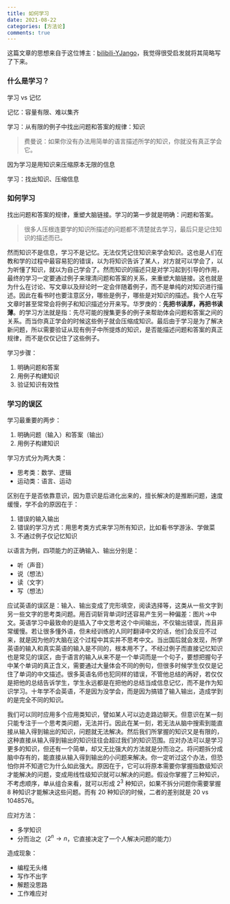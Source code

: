 ```yaml
---
title: 如何学习
date: 2021-08-22
categories: [方法论]
comments: true
---
```


这篇文章的思想来自于这位博主：[bilibili-YJango](https://space.bilibili.com/344849038/)，我觉得很受启发就将其简略写了下来。

### 什么是学习？

学习 vs 记忆

记忆：容量有限、难以集齐

学习：从有限的例子中找出问题和答案的规律：知识

> 费曼说：如果你没有办法用简单的语言描述所学的知识，你就没有真正学会它。

因为学习是用知识来压缩原本无限的信息

学习：找出知识、压缩信息

<!-- more -->

### 如何学习

找出问题和答案的规律，重塑大脑链接。学习的第一步就是明确：问题和答案。

> 很多人压根连要学的知识所描述的问题都不清楚就去学习，最后只是记住知识的描述而已。

然而知识不是信息，学习不是记忆。无法仅凭记住知识来学会知识。这也是人们在教和学的过程中最容易犯的错误，以为将知识告诉了某人，对方就可以学会了，以为听懂了知识，就以为自己学会了。然而知识的描述只是对学习起到引导的作用，最终的学习一定要通过例子来理清问题和答案的关系，来重塑大脑链接。这也就是为什么在讨论、写文章以及辩论时一定会伴随着例子，而不是单纯的对知识进行描述。因此在看书时也要注意区分，哪些是例子，哪些是对知识的描述。我个人在写文章时甚至常常会将例子和知识描述分开来写。华罗庚的：**先把书读厚，再把书读薄**。的学习方法就是指：先尽可能的搜集更多的例子来帮助体会问题和答案之间的关系。而当你真正学会的时候这些例子就会压缩成知识。最后由于学习是为了解决新问题，所以需要验证从现有例子中所提炼的知识，是否能描述问题和答案的真正规律，而不是仅仅记住了这些例子。

学习步骤：

1. 明确问题和答案
2. 用例子构建知识
3. 验证知识有效性

### 学习的误区

学习最重要的两步：

1. 明确问题（输入）和答案（输出）
2. 用例子构建知识

学习方式分为两大类：

- 思考类：数学、逻辑
- 运动类：语言、运动

区别在于是否依靠意识，因为意识是后进化出来的，擅长解决的是推断问题，速度缓慢，学不会的原因在于：

1. 错误的输入输出
2. 错误的学习方式：用思考类方式来学习所有知识，比如看书学游泳、学做菜
3. 不通过例子仅记忆知识

以语言为例，四项能力的正确输入、输出分别是：

- 听（声音）
- 说（想法）
- 读（文字）
- 写（想法）

应试英语的误区是：输入、输出变成了完形填空，阅读选择等，这类从一些文字到另一些文字的思考类问题。用百词斩背单词时还容易产生另一种偏差：图片->中文。英语学习中最致命的是插入了中文思考这个中间输出，不仅输出错误，而且非常缓慢。若让很多懂外语，但未经训练的人同时翻译中文的话，他们会反应不过来，就是因为他的大脑在这个过程中其实并不思考中文。当出国后就会发现，所学英语的输入和真实英语的输入是不同的，根本用不了。不经过例子而直接记忆知识也是常见的误区，由于语言的输入从来不是一个单词而是一个句子，要想把握句子中某个单词的真正含义，需要通过大量体会不同的例句，但很多时候学生仅仅是记住了单词的中文描述。很多英语名师也犯同样的错误，不管他总结的再好，若仅仅是把他的总结告诉学生，学生永远都是在把他的总结当成信息记忆，而不是作为知识学习。十年学不会英语，不是因为没学会，而是因为搞错了输入输出，造成学到的是完全不同的知识。

我们可以同时应用多个应用类知识，譬如某人可以边走路边聊天。但意识在某一刻只能专注于一个思考类问题，无法并行。因此在某一刻，若无法从脑中搜索到能直接从输入得到输出的知识，问题就无法解决。然后我们所掌握的知识又是有限的，这种直接从输入得到输出的知识往往会超过我们的知识范围。应对办法可以是学习更多的知识，但还有一个简单，却又无比强大的方法就是分而治之。将问题拆分成脑中存有的，能直接从输入得到输出的小问题来解决。你一定听过这个办法，但恐怕你并不知道它为什么如此强大。原因在于，它可以将原本需要你掌握指数级知识才能解决的问题，变成用线性级知识就可以解决的问题。假设你掌握了三种知识，不考虑顺序，单从组合来看，就可以形成 $2^3$ 种知识，如果不拆分问题你需要掌握 8 种知识才能解决这些问题。而有 20 种知识的时候，二者的差别就是 20 vs 1048576。

应对方法：

- 多学知识
- 分而治之（$2^n \rightarrow n$，它直接决定了一个人解决问题的能力）

造成现象：

- 编程无头绪
- 写作不出字
- 解题没思路
- 工作难应对
